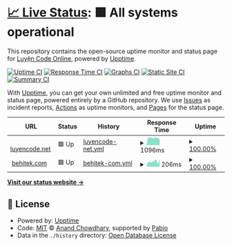 # [📈 Live Status](https://status.luyencode.net): <!--live status--> **🟩 All systems operational**

This repository contains the open-source uptime monitor and status page for [Luyện Code Online](https://luyencode.net/), powered by [Upptime](https://github.com/upptime/upptime).

[![Uptime CI](https://github.com/luyencode/status/workflows/Uptime%20CI/badge.svg)](https://github.com/luyencode/status/actions?query=workflow%3A%22Uptime+CI%22)
[![Response Time CI](https://github.com/luyencode/status/workflows/Response%20Time%20CI/badge.svg)](https://github.com/luyencode/status/actions?query=workflow%3A%22Response+Time+CI%22)
[![Graphs CI](https://github.com/luyencode/status/workflows/Graphs%20CI/badge.svg)](https://github.com/luyencode/status/actions?query=workflow%3A%22Graphs+CI%22)
[![Static Site CI](https://github.com/luyencode/status/workflows/Static%20Site%20CI/badge.svg)](https://github.com/luyencode/status/actions?query=workflow%3A%22Static+Site+CI%22)
[![Summary CI](https://github.com/luyencode/status/workflows/Summary%20CI/badge.svg)](https://github.com/luyencode/status/actions?query=workflow%3A%22Summary+CI%22)

With [Upptime](https://upptime.js.org), you can get your own unlimited and free uptime monitor and status page, powered entirely by a GitHub repository. We use [Issues](https://github.com/luyencode/status/issues) as incident reports, [Actions](https://github.com/luyencode/status/actions) as uptime monitors, and [Pages](https://status.luyencode.net) for the status page.

<!--start: status pages-->
<!-- This summary is generated by Upptime (https://github.com/upptime/upptime) -->
<!-- Do not edit this manually, your changes will be overwritten -->
<!-- prettier-ignore -->
| URL | Status | History | Response Time | Uptime |
| --- | ------ | ------- | ------------- | ------ |
| <img alt="" src="https://icons.duckduckgo.com/ip3/luyencode.net.ico" height="13"> [luyencode.net](https://luyencode.net) | 🟩 Up | [luyencode-net.yml](https://github.com/luyencode/status/commits/HEAD/history/luyencode-net.yml) | <details><summary><img alt="Response time graph" src="./graphs/luyencode-net/response-time-week.png" height="20"> 1096ms</summary><br><a href="https://status.luyencode.net/history/luyencode-net"><img alt="Response time 1125" src="https://img.shields.io/endpoint?url=https%3A%2F%2Fraw.githubusercontent.com%2Fluyencode%2Fstatus%2FHEAD%2Fapi%2Fluyencode-net%2Fresponse-time.json"></a><br><a href="https://status.luyencode.net/history/luyencode-net"><img alt="24-hour response time 897" src="https://img.shields.io/endpoint?url=https%3A%2F%2Fraw.githubusercontent.com%2Fluyencode%2Fstatus%2FHEAD%2Fapi%2Fluyencode-net%2Fresponse-time-day.json"></a><br><a href="https://status.luyencode.net/history/luyencode-net"><img alt="7-day response time 1096" src="https://img.shields.io/endpoint?url=https%3A%2F%2Fraw.githubusercontent.com%2Fluyencode%2Fstatus%2FHEAD%2Fapi%2Fluyencode-net%2Fresponse-time-week.json"></a><br><a href="https://status.luyencode.net/history/luyencode-net"><img alt="30-day response time 1012" src="https://img.shields.io/endpoint?url=https%3A%2F%2Fraw.githubusercontent.com%2Fluyencode%2Fstatus%2FHEAD%2Fapi%2Fluyencode-net%2Fresponse-time-month.json"></a><br><a href="https://status.luyencode.net/history/luyencode-net"><img alt="1-year response time 1125" src="https://img.shields.io/endpoint?url=https%3A%2F%2Fraw.githubusercontent.com%2Fluyencode%2Fstatus%2FHEAD%2Fapi%2Fluyencode-net%2Fresponse-time-year.json"></a></details> | <details><summary><a href="https://status.luyencode.net/history/luyencode-net">100.00%</a></summary><a href="https://status.luyencode.net/history/luyencode-net"><img alt="All-time uptime 98.45%" src="https://img.shields.io/endpoint?url=https%3A%2F%2Fraw.githubusercontent.com%2Fluyencode%2Fstatus%2FHEAD%2Fapi%2Fluyencode-net%2Fuptime.json"></a><br><a href="https://status.luyencode.net/history/luyencode-net"><img alt="24-hour uptime 100.00%" src="https://img.shields.io/endpoint?url=https%3A%2F%2Fraw.githubusercontent.com%2Fluyencode%2Fstatus%2FHEAD%2Fapi%2Fluyencode-net%2Fuptime-day.json"></a><br><a href="https://status.luyencode.net/history/luyencode-net"><img alt="7-day uptime 100.00%" src="https://img.shields.io/endpoint?url=https%3A%2F%2Fraw.githubusercontent.com%2Fluyencode%2Fstatus%2FHEAD%2Fapi%2Fluyencode-net%2Fuptime-week.json"></a><br><a href="https://status.luyencode.net/history/luyencode-net"><img alt="30-day uptime 97.38%" src="https://img.shields.io/endpoint?url=https%3A%2F%2Fraw.githubusercontent.com%2Fluyencode%2Fstatus%2FHEAD%2Fapi%2Fluyencode-net%2Fuptime-month.json"></a><br><a href="https://status.luyencode.net/history/luyencode-net"><img alt="1-year uptime 98.45%" src="https://img.shields.io/endpoint?url=https%3A%2F%2Fraw.githubusercontent.com%2Fluyencode%2Fstatus%2FHEAD%2Fapi%2Fluyencode-net%2Fuptime-year.json"></a></details>
| <img alt="" src="https://icons.duckduckgo.com/ip3/behitek.com.ico" height="13"> [behitek.com](https://behitek.com) | 🟩 Up | [behitek-com.yml](https://github.com/luyencode/status/commits/HEAD/history/behitek-com.yml) | <details><summary><img alt="Response time graph" src="./graphs/behitek-com/response-time-week.png" height="20"> 206ms</summary><br><a href="https://status.luyencode.net/history/behitek-com"><img alt="Response time 179" src="https://img.shields.io/endpoint?url=https%3A%2F%2Fraw.githubusercontent.com%2Fluyencode%2Fstatus%2FHEAD%2Fapi%2Fbehitek-com%2Fresponse-time.json"></a><br><a href="https://status.luyencode.net/history/behitek-com"><img alt="24-hour response time 328" src="https://img.shields.io/endpoint?url=https%3A%2F%2Fraw.githubusercontent.com%2Fluyencode%2Fstatus%2FHEAD%2Fapi%2Fbehitek-com%2Fresponse-time-day.json"></a><br><a href="https://status.luyencode.net/history/behitek-com"><img alt="7-day response time 206" src="https://img.shields.io/endpoint?url=https%3A%2F%2Fraw.githubusercontent.com%2Fluyencode%2Fstatus%2FHEAD%2Fapi%2Fbehitek-com%2Fresponse-time-week.json"></a><br><a href="https://status.luyencode.net/history/behitek-com"><img alt="30-day response time 171" src="https://img.shields.io/endpoint?url=https%3A%2F%2Fraw.githubusercontent.com%2Fluyencode%2Fstatus%2FHEAD%2Fapi%2Fbehitek-com%2Fresponse-time-month.json"></a><br><a href="https://status.luyencode.net/history/behitek-com"><img alt="1-year response time 179" src="https://img.shields.io/endpoint?url=https%3A%2F%2Fraw.githubusercontent.com%2Fluyencode%2Fstatus%2FHEAD%2Fapi%2Fbehitek-com%2Fresponse-time-year.json"></a></details> | <details><summary><a href="https://status.luyencode.net/history/behitek-com">100.00%</a></summary><a href="https://status.luyencode.net/history/behitek-com"><img alt="All-time uptime 100.00%" src="https://img.shields.io/endpoint?url=https%3A%2F%2Fraw.githubusercontent.com%2Fluyencode%2Fstatus%2FHEAD%2Fapi%2Fbehitek-com%2Fuptime.json"></a><br><a href="https://status.luyencode.net/history/behitek-com"><img alt="24-hour uptime 100.00%" src="https://img.shields.io/endpoint?url=https%3A%2F%2Fraw.githubusercontent.com%2Fluyencode%2Fstatus%2FHEAD%2Fapi%2Fbehitek-com%2Fuptime-day.json"></a><br><a href="https://status.luyencode.net/history/behitek-com"><img alt="7-day uptime 100.00%" src="https://img.shields.io/endpoint?url=https%3A%2F%2Fraw.githubusercontent.com%2Fluyencode%2Fstatus%2FHEAD%2Fapi%2Fbehitek-com%2Fuptime-week.json"></a><br><a href="https://status.luyencode.net/history/behitek-com"><img alt="30-day uptime 100.00%" src="https://img.shields.io/endpoint?url=https%3A%2F%2Fraw.githubusercontent.com%2Fluyencode%2Fstatus%2FHEAD%2Fapi%2Fbehitek-com%2Fuptime-month.json"></a><br><a href="https://status.luyencode.net/history/behitek-com"><img alt="1-year uptime 100.00%" src="https://img.shields.io/endpoint?url=https%3A%2F%2Fraw.githubusercontent.com%2Fluyencode%2Fstatus%2FHEAD%2Fapi%2Fbehitek-com%2Fuptime-year.json"></a></details>

<!--end: status pages-->

[**Visit our status website →**](https://status.luyencode.net)

## 📄 License

- Powered by: [Upptime](https://github.com/upptime/upptime)
- Code: [MIT](./LICENSE) © [Anand Chowdhary](https://anandchowdhary.com), supported by [Pabio](https://pabio.com)
- Data in the `./history` directory: [Open Database License](https://opendatacommons.org/licenses/odbl/1-0/)
